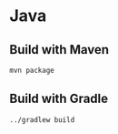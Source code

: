# Java

## Build with Maven

```bash
mvn package
```

## Build with Gradle

```bash
../gradlew build
```
